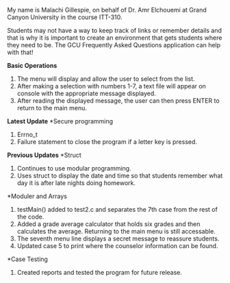My name is Malachi Gillespie, on behalf of Dr. Amr Elchouemi at Grand Canyon University in the course ITT-310.

Students may not have a way to keep track of links or remember details and that is why it is important to create an environment that gets students where they need to be. The GCU Frequently Asked Questions application can help with that!

**Basic Operations**
1. The menu will display and allow the user to select from the list.
2. After making a selection with numbers 1-7, a text file will appear on console with the appropriate message displayed.
3. After reading the displayed message, the user can then press ENTER to return to the main menu.

**Latest Update**
*Secure programming
1. Errno_t
2. Failure statement to close the program if a letter key is pressed.

**Previous Updates**
*Struct
1. Continues to use modular programming.
2. Uses struct to display the date and time so that students remember what day it is after late nights doing homework.

*Moduler and Arrays
1. testMain() added to test2.c and separates the 7th case from the rest of the code.
2. Added a grade average calculator that holds six grades and then calculates the average. Returning to the main menu is still accessable.
3. The seventh menu line displays a secret message to reassure students.
4. Updated case 5 to print where the counselor information can be found.

*Case Testing
1. Created reports and tested the program for future release.
